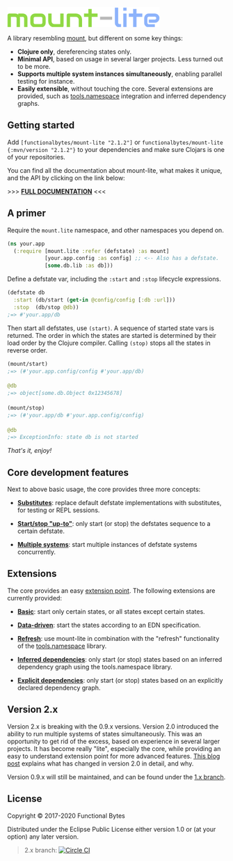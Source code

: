 ![logo](doc/logo.png)

A library resembling [mount](https://github.com/tolitius/mount), but different on some key things:

* **Clojure only**, dereferencing states only.
* **Minimal API**, based on usage in several larger projects. Less turned out to be more.
* **Supports multiple system instances simultaneously**, enabling parallel testing for instance.
* **Easily extensible**, without touching the core. Several extensions are provided, such as [tools.namespace](https://github.com/clojure/tools.namespace#reloading-code-usage) integration and inferred dependency graphs.

## Getting started

Add `[functionalbytes/mount-lite "2.1.2"]` or `functionalbytes/mount-lite {:mvn/version "2.1.2"}` to your dependencies and make sure Clojars is one of your repositories.

You can find all the documentation about mount-lite, what makes it unique, and the API by clicking on the link below:

&gt;>> [**FULL DOCUMENTATION**](https://cljdoc.org/d/functionalbytes/mount-lite/) <<<

## A primer

Require the `mount.lite` namespace, and other namespaces you depend on.

```clj
(ns your.app
  (:require [mount.lite :refer (defstate) :as mount]
            [your.app.config :as config] ;; <-- Also has a defstate.
            [some.db.lib :as db]))
```

Define a defstate var, including the `:start` and `:stop` lifecycle expressions.

```clj
(defstate db
  :start (db/start (get-in @config/config [:db :url]))
  :stop  (db/stop @db))
;=> #'your.app/db
```

Then start all defstates, use `(start)`.
A sequence of started state vars is returned.
The order in which the states are started is determined by their load order by the Clojure compiler.
Calling `(stop)` stops all the states in reverse order.

```clj
(mount/start)
;=> (#'your.app.config/config #'your.app/db)

@db
;=> object[some.db.Object 0x12345678]

(mount/stop)
;=> (#'your.app/db #'your.app.config/config)

@db
;=> ExceptionInfo: state db is not started
```

*That's it, enjoy!*

## Core development features

Next to above basic usage, the core provides three more concepts:

- **[Substitutes](https://cljdoc.org/d/functionalbytes/mount-lite/CURRENT/doc/substitutions)**: replace default defstate implementations with substitutes, for testing or REPL sessions.

- **[Start/stop "up-to"](https://cljdoc.org/d/functionalbytes/mount-lite/CURRENT/doc/start-up-to-stop-down-tol)**: only start (or stop) the defstates sequence to a certain defstate.

- **[Multiple systems](https://cljdoc.org/d/functionalbytes/mount-lite/CURRENT/doc/multiple-systems-of-states)**: start multiple instances of defstate systems concurrently.

## Extensions

The core provides an easy [extension point](https://cljdoc.org/d/functionalbytes/mount-lite/CURRENT/doc/extension-point).
The following extensions are currently provided:

- **[Basic](https://cljdoc.org/d/functionalbytes/mount-lite/CURRENT/api/mount.extensions.basicl)**: start only certain states, or all states except certain states.

- **[Data-driven](https://cljdoc.org/d/functionalbytes/mount-lite/CURRENT/api/mount.extensions.data-driven)**: start the states according to an EDN specification.

- **[Refresh](https://cljdoc.org/d/functionalbytes/mount-lite/CURRENT/api/mount.extensions.refresh)**: use mount-lite in combination with the "refresh" functionality of the [tools.namespace](https://github.com/clojure/tools.namespace#reloading-code-usage) library.

- **[Inferred dependencies](https://cljdoc.org/d/functionalbytes/mount-lite/CURRENT/api/mount.extensions.namespace-deps)**: only start (or stop) states based on an inferred dependency graph using the tools.namespace library.

- **[Explicit dependencies](https://cljdoc.org/d/functionalbytes/mount-lite/CURRENT/api/mount.extensions.explicit-deps)**: only start (or stop) states based on an explicitly declared dependency graph.

## Version 2.x

Version 2.x is breaking with the 0.9.x versions.
Version 2.0 introduced the ability to run multiple systems of states simultaneously.
This was an opportunity to get rid of the excess, based on experience in several larger projects.
It has become really "lite", especially the core, while providing an easy to understand extension point for more advanced features.
[This blog post](https://www.functionalbytes.nl/clojure/mount/mount-lite/2016/12/10/mount-lite-2.html) explains what has changed in version 2.0 in detail, and why.

Version 0.9.x will still be maintained, and can be found under the [1.x branch](https://github.com/aroemers/mount-lite/tree/1.x).

## License

Copyright © 2017-2020 Functional Bytes

Distributed under the Eclipse Public License either version 1.0 or (at
your option) any later version.

> 2.x branch: [![Circle CI](https://circleci.com/gh/aroemers/mount-lite/tree/2.x.svg?style=svg)](https://circleci.com/gh/aroemers/mount-lite/tree/2.x)
